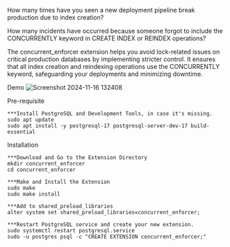 How many times have you seen a new deployment pipeline break production due to index creation? 

How many incidents have occurred because someone forgot to include the CONCURRENTLY keyword in CREATE INDEX or REINDEX operations? 

The concurrent_enforcer extension helps you avoid lock-related issues on critical production databases by implementing stricter control. It ensures that all index creation and reindexing operations use the CONCURRENTLY keyword, safeguarding your deployments and minimizing downtime.

Demo
![Screenshot 2024-11-16 132408](https://github.com/user-attachments/assets/7e7d57ae-724c-4f20-a446-d66e061fd0eb)





Pre-requisite
```
***Install PostgreSQL and Development Tools, in case it's missing.
sudo apt update
sudo apt install -y postgresql-17 postgresql-server-dev-17 build-essential
```

Installation
```
***Download and Go to the Extension Directory
mkdir concurrent_enforcer
cd concurrent_enforcer

***Make and Install the Extension
sudo make
sudo make install

***Add to shared_preload_libraries
alter system set shared_preload_libraries=concurrent_enforcer;

***Restart PostgreSQL service and create your new extension.
sudo systemctl restart postgresql.service
sudo -u postgres psql -c "CREATE EXTENSION concurrent_enforcer;"
```
